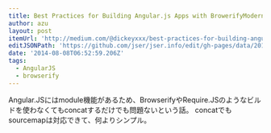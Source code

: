 ```yaml
---
title: Best Practices for Building Angular.js Apps with BrowerifyModern Web
author: azu
layout: post
itemUrl: 'http://medium.com/@dickeyxxx/best-practices-for-building-angular-js-apps-266c1a4a6917'
editJSONPath: 'https://github.com/jser/jser.info/edit/gh-pages/data/2014/08/index.json'
date: '2014-08-08T06:52:59.206Z'
tags:
  - AngularJS
  - browserify
---
```

Angular.JSにはmodule機能があるため、BrowserifyやRequire.JSのようなビルドを使わなくてもconcatするだけでも問題ないという話。
concatでもsourcemapは対応できて、何よりシンプル。
